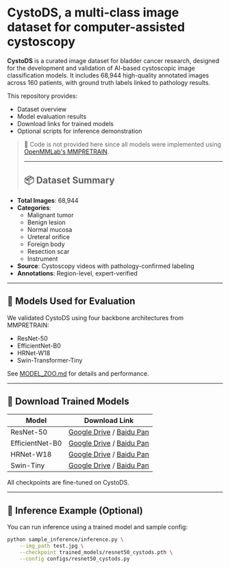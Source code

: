 # CystoDS, a multi-class image dataset for computer-assisted cystoscopy
**CystoDS** is a curated image dataset for bladder cancer research, designed for the development and validation of AI-based cystoscopic image classification models. It includes 68,944 high-quality annotated images across 160 patients, with ground truth labels linked to pathology results.

This repository provides:
- Dataset overview
- Model evaluation results
- Download links for trained models
- Optional scripts for inference demonstration

> 🔧 Code is not provided here since all models were implemented using [OpenMMLab's MMPRETRAIN](https://github.com/open-mmlab/mmpretrain).
>
> ---
>
> ## 📦 Dataset Summary

- **Total Images**: 68,944
- **Categories**:
  - Malignant tumor
  - Benign lesion
  - Normal mucosa
  - Ureteral orifice
  - Foreign body
  - Resection scar
  - Instrument
- **Source**: Cystoscopy videos with pathology-confirmed labeling
- **Annotations**: Region-level, expert-verified

---

## 🧠 Models Used for Evaluation

We validated CystoDS using four backbone architectures from MMPRETRAIN:
- ResNet-50
- EfficientNet-B0
- HRNet-W18
- Swin-Transformer-Tiny

See [MODEL_ZOO.md](./MODEL_ZOO.md) for details and performance.

---

## 🚀 Download Trained Models

| Model                | Download Link                                 |
|---------------------|-----------------------------------------------|
| ResNet-50           | [Google Drive](#) / [Baidu Pan](#)           |
| EfficientNet-B0     | [Google Drive](#) / [Baidu Pan](#)           |
| HRNet-W18           | [Google Drive](#) / [Baidu Pan](#)           |
| Swin-Tiny           | [Google Drive](#) / [Baidu Pan](#)           |

All checkpoints are fine-tuned on CystoDS.

---

## 🧪 Inference Example (Optional)

You can run inference using a trained model and sample config:

```bash
python sample_inference/inference.py \
    --img_path test.jpg \
    --checkpoint trained_models/resnet50_cystods.pth \
    --config configs/resnet50_cystods.py
